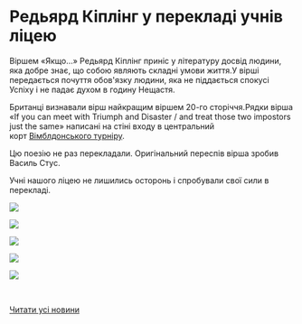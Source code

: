 # Редьярд Кіплінг у перекладі учнів ліцею

Віршем «Якщо…» Редьярд Кіплінг приніс у літературу досвід людини, яка добре знає, що собою являють складні умови життя.У вірші передається почуття обов'язку людини, яка не піддається спокусі Успіху і не падає духом в годину Нещастя.

Британці визнавали вірш найкращим віршем 20-го сторіччя.Рядки вірша «If you can meet with Triumph and Disaster / and treat those two impostors just the same» написані на стіні входу в центральний корт [Вімблдонського турніру](https://uk.wikipedia.org/wiki/%D0%92%D1%96%D0%BC%D0%B1%D0%BB%D0%B4%D0%BE%D0%BD%D1%81%D1%8C%D0%BA%D0%B8%D0%B9_%D1%82%D1%83%D1%80%D0%BD%D1%96%D1%80).

Цю поезію не раз перекладали. Оригінальний переспів вірша зробив Василь Стус.

Учні нашого ліцею не лишились осторонь і спробували свої сили в перекладі.


![](/images/blog/редьярд-кіплінг-у-перекладі-учнів-ліцею/sgryvul.jpg)



![](/images/blog/редьярд-кіплінг-у-перекладі-учнів-ліцею/oterleckyj.jpg)



![](/images/blog/редьярд-кіплінг-у-перекладі-учнів-ліцею/oartyushova.jpg)



![](/images/blog/редьярд-кіплінг-у-перекладі-учнів-ліцею/akopach.jpg)



![](/images/blog/редьярд-кіплінг-у-перекладі-учнів-ліцею/rtorba.jpg)


 

[Читати усі новини](/news)

